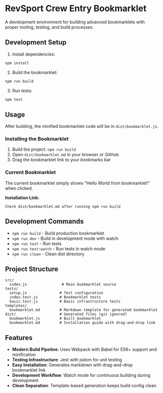 # RevSport Crew Entry Bookmarklet

A development environment for building advanced bookmarklets with proper tooling, testing, and build processes.

## Development Setup

1. Install dependencies:
```bash
npm install
```

2. Build the bookmarklet:
```bash
npm run build
```

3. Run tests:
```bash
npm test
```

## Usage

After building, the minified bookmarklet code will be in `dist/bookmarklet.js`.

### Installing the Bookmarklet

1. Build the project: `npm run build`
2. Open `dist/bookmarklet.md` in your browser or GitHub
3. Drag the bookmarklet link to your bookmarks bar

### Current Bookmarklet

The current bookmarklet simply shows "Hello World from bookmarklet!" when clicked.

**Installation Link:** 
```
Check dist/bookmarklet.md after running npm run build
```

## Development Commands

- `npm run build` - Build production bookmarklet
- `npm run dev` - Build in development mode with watch
- `npm run test` - Run tests
- `npm run test:watch` - Run tests in watch mode
- `npm run clean` - Clean dist directory

## Project Structure

```
src/
  index.js                # Main bookmarklet source
tests/
  setup.js               # Test configuration
  index.test.js          # Bookmarklet tests
  basic.test.js          # Basic infrastructure tests
templates/
  bookmarklet.md         # Markdown template for generated bookmarklet
dist/                    # Generated files (git ignored)
  bookmarklet.js         # Built bookmarklet
  bookmarklet.md         # Installation guide with drag-and-drop link
```

## Features

- **Modern Build Pipeline**: Uses Webpack with Babel for ES6+ support and minification
- **Testing Infrastructure**: Jest with jsdom for unit testing
- **Easy Installation**: Generates markdown with drag-and-drop bookmarklet link
- **Development Workflow**: Watch mode for continuous building during development
- **Clean Separation**: Template-based generation keeps build config clean